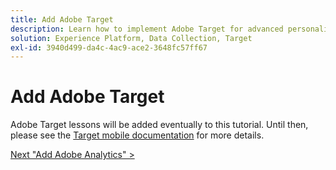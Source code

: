 ```yaml
---
title: Add Adobe Target
description: Learn how to implement Adobe Target for advanced personalization use cases. This lesson is part of the Implement the Experience Cloud in Mobile Android Applications tutorial.
solution: Experience Platform, Data Collection, Target
exl-id: 3940d499-da4c-4ac9-ace2-3648fc57ff67
---
```

# Add Adobe Target

Adobe Target lessons will be added eventually to this tutorial. Until then, please see the [Target mobile documentation](https://aep-sdks.gitbook.io/docs/using-mobile-extensions/adobe-target) for more details.
  
[Next "Add Adobe Analytics" >](analytics.md)
